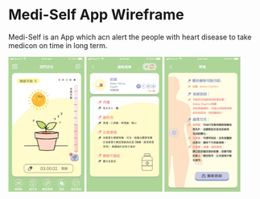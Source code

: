 # Medi-Self App Wireframe
Medi-Self is an App which acn alert the people with heart disease to take medicon on time in long term.

<img src="./Mockup.hyperesources/home2.jpg" width="30%">  <img src="./Mockup.hyperesources/list_bokey.jpg" width="30%">  <img src="./Mockup.hyperesources/side_effect_stomachache.jpg" width="30%">
